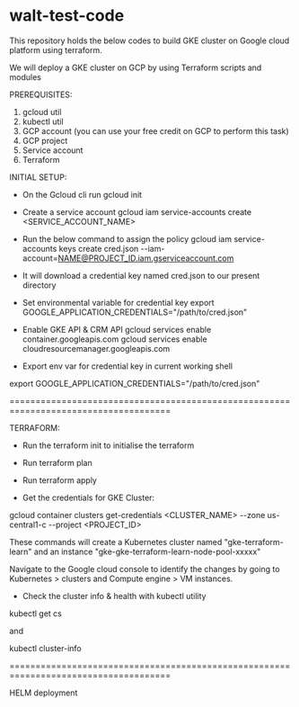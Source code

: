 # walt-test-code

This repository holds the below codes to build GKE cluster on Google cloud platform using terraform.

We will deploy a GKE cluster on GCP by using Terraform scripts and modules

PREREQUISITES:

1. gcloud util
2. kubectl util
3. GCP account (you can use your free credit on GCP to perform this task)
4. GCP project
5. Service account
6. Terraform

INITIAL SETUP:

- On the Gcloud cli run
gcloud init

- Create a service account 
gcloud iam service-accounts create <SERVICE_ACCOUNT_NAME>

- Run the below command to assign the policy
gcloud iam service-accounts keys create cred.json --iam-account=NAME@PROJECT_ID.iam.gserviceaccount.com

- It will download a credential key named cred.json to our present directory

- Set environmental variable for credential key
export GOOGLE_APPLICATION_CREDENTIALS="/path/to/cred.json"

- Enable GKE API & CRM API
gcloud services enable container.googleapis.com
gcloud services enable cloudresourcemanager.googleapis.com

- Export env var for credential key in current working shell

export GOOGLE_APPLICATION_CREDENTIALS="/path/to/cred.json"

=====================================================================================

TERRAFORM:

- Run the terraform init to initialise the terraform
- Run terraform plan 
- Run terraform apply

- Get the credentials for GKE Cluster:

gcloud container clusters get-credentials <CLUSTER_NAME> --zone us-central1-c --project <PROJECT_ID>


These commands will create a Kubernetes cluster named "gke-terraform-learn" and an instance "gke-gke-terraform-learn-node-pool-xxxxx"

Navigate to the Google cloud console to identify the changes by going to Kubernetes > clusters and Compute engine > VM instances.

- Check the cluster info & health with kubectl utility

kubectl get cs

and 

kubectl cluster-info

=====================================================================================

HELM deployment


